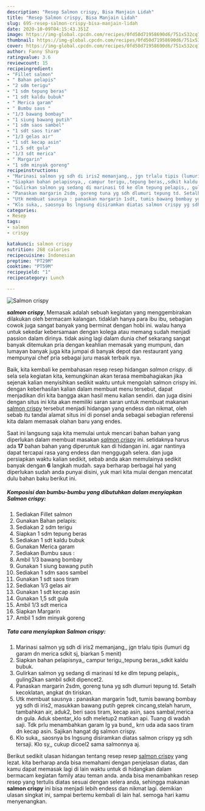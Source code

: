 ```yaml
---
description: "Resep Salmon crispy, Bisa Manjain Lidah"
title: "Resep Salmon crispy, Bisa Manjain Lidah"
slug: 695-resep-salmon-crispy-bisa-manjain-lidah
date: 2020-10-09T04:15:43.351Z
image: https://img-global.cpcdn.com/recipes/0fd50d71958690d6/751x532cq70/salmon-crispy-foto-resep-utama.jpg
thumbnail: https://img-global.cpcdn.com/recipes/0fd50d71958690d6/751x532cq70/salmon-crispy-foto-resep-utama.jpg
cover: https://img-global.cpcdn.com/recipes/0fd50d71958690d6/751x532cq70/salmon-crispy-foto-resep-utama.jpg
author: Fanny Sharp
ratingvalue: 3.6
reviewcount: 15
recipeingredient:
- "Fillet salmon"
- " Bahan pelapis"
- "2 sdm terigu"
- "1 sdm tepung beras"
- "1 sdt kaldu bubuk"
- " Merica garam"
- " Bumbu saus "
- "1/3 bawang bombay"
- "1 siung bawang putih"
- "1 sdm saos sambel"
- "1 sdt saos tiram"
- "1/3 gelas air"
- "1 sdt kecap asin"
- "1,5 sdt gula"
- "1/3 sdt merica"
- " Margarin"
- "1 sdm minyak goreng"
recipeinstructions:
- "Marinasi salmon yg sdh di iris2 memanjang,, jgn trlalu tipis (lumuri dg garam dn merica sdkit sj, biarkan 5 menit)"
- "Siapkan bahan pelapisnya,, campur terigu,,tepung beras,,sdkit kaldu bubuk."
- "Gulirkan salmon yg sedang di marinasi td ke dlm tepung pelapis,, guling2kan sambil sdkit dipencet2."
- "Panaskan margarin 2sdm, goreng tuna yg sdh dlumuri tepung td. Setalh kecoklatan, angkat dn tiriskan."
- "Utk membuat sausnya : panaskan margarin 1sdt, tumis bawang bombay yg sdh di iris2, masukkan bawang putih geprek cincang,stelah harum, tambahkan air, aduk2, beri saos tiram, kecap asin, saos sambal,merica dn gula. Aduk sbentar,,klo sdh meletup2 matikan api. Tuang di wadah saji. Tdk prlu menambahkan garam lg ya bund,, krn uda ada saos tiram dn kecap asin. Sajikan hangat dg salmon crispy."
- "Klo suka,, saosnya bs lngsung disiramkan diatas salmon crispy yg sdh tersaji. Klo sy,, cukup dicoel2 sama salmonnya aj."
categories:
- Resep
tags:
- salmon
- crispy

katakunci: salmon crispy 
nutrition: 268 calories
recipecuisine: Indonesian
preptime: "PT29M"
cooktime: "PT59M"
recipeyield: "1"
recipecategory: Lunch

---
```



![Salmon crispy](https://img-global.cpcdn.com/recipes/0fd50d71958690d6/751x532cq70/salmon-crispy-foto-resep-utama.jpg)

<b><i>salmon crispy</i></b>, Memasak adalah sebuah kegiatan yang menggembirakan dilakukan oleh bermacam kalangan. tidaklah hanya para ibu ibu, sebagian cowok juga sangat banyak yang berminat dengan hobi ini. walau hanya untuk sekedar kebersamaan dengan kolega atau memang sudah menjadi passion dalam dirinya. tidak asing lagi dalam dunia chef sekarang sangat banyak ditemukan pria dengan keahlian memasak yang mumpuni, dan lumayan banyak juga kita jumpai di banyak depot dan restaurant yang mempunyai chef pria sebagai juru masak terbaik nya.



Baik, kita kembali ke pembahasan resep resep hidangan <i>salmon crispy</i>. di sela sela kegiatan kita, kemungkinan akan terasa membahagiakan jika sejenak kalian menyisihkan sedikit waktu untuk mengolah salmon crispy ini. dengan keberhasilan kalian dalam membuat menu tersebut, dapat menjadikan diri kita bangga akan hasil menu kalian sendiri. dan juga disini dengan situs ini kita akan memiliki saran saran untuk membuat makanan <u>salmon crispy</u> tersebut menjadi hidangan yang endess dan nikmat, oleh sebab itu tandai alamat situs ini di ponsel anda sebagai sebagian referensi kita dalam memasak olahan baru yang endes.


Saat ini langsung saja kita memulai untuk mencari bahan bahan yang diperlukan dalam membuat masakan <u><i>salmon crispy</i></u> ini. setidaknya harus ada <b>17</b> bahan bahan yang diperuntuk kan di hidangan ini. agar nantinya dapat tercapai rasa yang endess dan menggugah selera. dan juga persiapkan waktu kalian sedikit, sebab anda akan memulainya sedikit banyak dengan <b>6</b> langkah mudah. saya berharap berbagai hal yang diperlukan sudah anda punyai disini, yuk mari kita mulai dengan mencatat dulu bahan baku berikut ini.

<!--inarticleads1-->

##### Komposisi dan bumbu-bumbu yang dibutuhkan dalam menyiapkan Salmon crispy:

1. Sediakan Fillet salmon
1. Gunakan  Bahan pelapis:
1. Sediakan 2 sdm terigu
1. Siapkan 1 sdm tepung beras
1. Sediakan 1 sdt kaldu bubuk
1. Gunakan  Merica garam
1. Sediakan  Bumbu saus :
1. Ambil 1/3 bawang bombay
1. Gunakan 1 siung bawang putih
1. Sediakan 1 sdm saos sambel
1. Gunakan 1 sdt saos tiram
1. Sediakan 1/3 gelas air
1. Gunakan 1 sdt kecap asin
1. Gunakan 1,5 sdt gula
1. Ambil 1/3 sdt merica
1. Siapkan  Margarin
1. Ambil 1 sdm minyak goreng




<!--inarticleads2-->

##### Tata cara menyiapkan Salmon crispy:

1. Marinasi salmon yg sdh di iris2 memanjang,, jgn trlalu tipis (lumuri dg garam dn merica sdkit sj, biarkan 5 menit)
1. Siapkan bahan pelapisnya,, campur terigu,,tepung beras,,sdkit kaldu bubuk.
1. Gulirkan salmon yg sedang di marinasi td ke dlm tepung pelapis,, guling2kan sambil sdkit dipencet2.
1. Panaskan margarin 2sdm, goreng tuna yg sdh dlumuri tepung td. Setalh kecoklatan, angkat dn tiriskan.
1. Utk membuat sausnya : panaskan margarin 1sdt, tumis bawang bombay yg sdh di iris2, masukkan bawang putih geprek cincang,stelah harum, tambahkan air, aduk2, beri saos tiram, kecap asin, saos sambal,merica dn gula. Aduk sbentar,,klo sdh meletup2 matikan api. Tuang di wadah saji. Tdk prlu menambahkan garam lg ya bund,, krn uda ada saos tiram dn kecap asin. Sajikan hangat dg salmon crispy.
1. Klo suka,, saosnya bs lngsung disiramkan diatas salmon crispy yg sdh tersaji. Klo sy,, cukup dicoel2 sama salmonnya aj.




Berikut sedikit ulasan hidangan tentang resep resep <u>salmon crispy</u> yang lezat. kita berharap anda bisa memahami dengan penjelasan diatas, dan kamu dapat memasak lagi di lain waktu untuk di hidangkan dalam bermacam kegiatan family atau teman anda. anda bisa menambahkan resep resep yang tertulis diatas sesuai dengan selera anda, sehingga makanan <b>salmon crispy</b> ini bisa menjadi lebih endess dan nikmat lagi. demikian ulasan singkat ini, sampai bertemu kembali di lain hal. semoga hari kamu menyenangkan.
